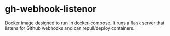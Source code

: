 # gh-webhook-listenor
Docker image designed to run in docker-compose. It runs a flask server that listens for Github webhooks and can repull/deploy containers.
